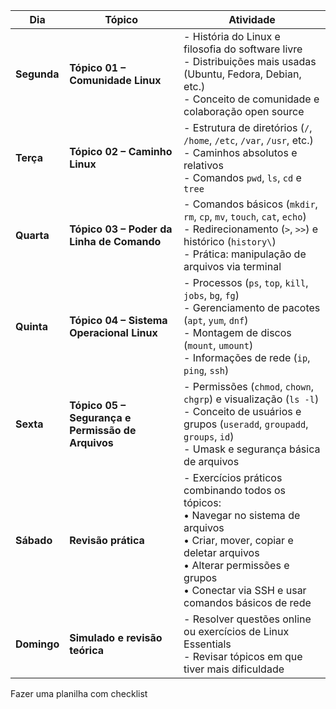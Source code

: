 | Dia         | Tópico | Atividade  |
| ----------- | ------------------------------------------------- | ---------- |
| **Segunda** | **Tópico 01 – Comunidade Linux**                  | - História do Linux e filosofia do software livre<br>- Distribuições mais usadas (Ubuntu, Fedora, Debian, etc.)<br>- Conceito de comunidade e colaboração open source |
| **Terça**   | **Tópico 02 – Caminho Linux**                     | - Estrutura de diretórios (`/`, `/home`, `/etc`, `/var`, `/usr`, etc.)<br>- Caminhos absolutos e relativos<br>- Comandos `pwd`, `ls`, `cd` e `tree` |
| **Quarta**  | **Tópico 03 – Poder da Linha de Comando**         | - Comandos básicos (`mkdir`, `rm`, `cp`, `mv`, `touch`, `cat`, `echo`)<br>- Redirecionamento (`>`, `>>`) e histórico (`history\`)<br>- Prática: manipulação de arquivos via terminal |
| **Quinta**  | **Tópico 04 – Sistema Operacional Linux**         | - Processos (`ps`, `top`, `kill`, `jobs`, `bg`, `fg`)<br>- Gerenciamento de pacotes (`apt`, `yum`, `dnf`)<br>- Montagem de discos (`mount`, `umount`)<br>- Informações de rede (`ip`, `ping`, `ssh`) |
| **Sexta**   | **Tópico 05 – Segurança e Permissão de Arquivos** | - Permissões (`chmod`, `chown`, `chgrp`) e visualização (`ls -l`)<br>- Conceito de usuários e grupos (`useradd`, `groupadd`, `groups`, `id`)<br>- Umask e segurança básica de arquivos |
| **Sábado**  | **Revisão prática**                               | - Exercícios práticos combinando todos os tópicos:<br>  • Navegar no sistema de arquivos<br>  • Criar, mover, copiar e deletar arquivos<br>  • Alterar permissões e grupos<br>  • Conectar via SSH e usar comandos básicos de rede |
| **Domingo** | **Simulado e revisão teórica**                    | - Resolver questões online ou exercícios de Linux Essentials<br>- Revisar tópicos em que tiver mais dificuldade |

Fazer uma planilha com checklist
